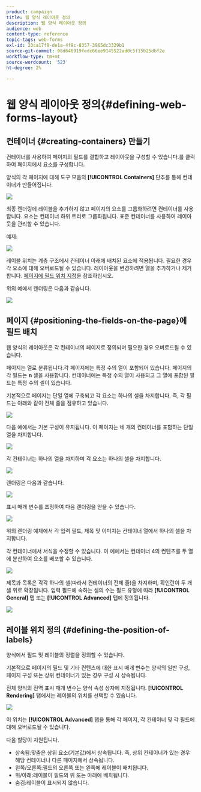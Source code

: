 ```yaml
---
product: campaign
title: 웹 양식 레이아웃 정의
description: 웹 양식 레이아웃 정의
audience: web
content-type: reference
topic-tags: web-forms
exl-id: 23ca17f8-de1a-4f9c-8357-3965dc3329b1
source-git-commit: 98d646919fedc66ee9145522ad0c5f15b25dbf2e
workflow-type: tm+mt
source-wordcount: '523'
ht-degree: 2%

---
```


# 웹 양식 레이아웃 정의{#defining-web-forms-layout}

## 컨테이너 {#creating-containers} 만들기

컨테이너를 사용하여 페이지의 필드를 결합하고 레이아웃을 구성할 수 있습니다.를 클릭하여 페이지에서 요소를 구성합니다.

양식의 각 페이지에 대해 도구 모음의 **[!UICONTROL Containers]** 단추를 통해 컨테이너가 만들어집니다.

![](assets/s_ncs_admin_survey_containers_add.png)

최종 렌더링에 레이블을 추가하지 않고 페이지의 요소를 그룹화하려면 컨테이너를 사용합니다. 요소는 컨테이너 하위 트리로 그룹화됩니다. 표준 컨테이너를 사용하여 레이아웃을 관리할 수 있습니다.

예제:

![](assets/s_ncs_admin_survey_containers_std_arbo.png)

레이블 위치는 계층 구조에서 컨테이너 아래에 배치된 요소에 적용됩니다. 필요한 경우 각 요소에 대해 오버로드될 수 있습니다. 레이아웃을 변경하려면 열을 추가하거나 제거합니다. [페이지에 필드 위치 지정](#positioning-the-fields-on-the-page)을 참조하십시오.

위의 예에서 렌더링은 다음과 같습니다.

![](assets/s_ncs_admin_survey_containers_std_ex.png)

## 페이지 {#positioning-the-fields-on-the-page}에 필드 배치

웹 양식의 레이아웃은 각 컨테이너의 페이지로 정의되며 필요한 경우 오버로드될 수 있습니다.

페이지는 열로 분류됩니다.각 페이지에는 특정 수의 열이 포함되어 있습니다. 페이지의 각 필드는 **n** 셀을 사용합니다. 컨테이너에는 특정 수의 열이 사용되고 그 열에 포함된 필드는 특정 수의 셀이 있습니다.

기본적으로 페이지는 단일 열에 구축되고 각 요소는 하나의 셀을 차지합니다. 즉, 각 필드는 아래와 같이 전체 줄을 점유하고 있습니다.

![](assets/s_ncs_admin_survey_container_ex.png)

다음 예에서는 기본 구성이 유지됩니다. 이 페이지는 네 개의 컨테이너를 포함하는 단일 열을 차지합니다.

![](assets/s_ncs_admin_survey_container_ex0.png)

각 컨테이너는 하나의 열을 차지하며 각 요소는 하나의 셀을 차지합니다.

![](assets/s_ncs_admin_survey_container_ex0a.png)

렌더링은 다음과 같습니다.

![](assets/s_ncs_admin_survey_container_ex0_rend.png)

표시 매개 변수를 조정하여 다음 렌더링을 얻을 수 있습니다.

![](assets/s_ncs_admin_survey_container_ex1_rend.png)

위의 렌더링 예제에서 각 입력 필드, 제목 및 이미지는 컨테이너 열에서 하나의 셀을 차지합니다.

각 컨테이너에서 서식을 수정할 수 있습니다. 이 예에서는 컨테이너 4의 컨텐츠를 두 열에 분산하여 요소를 배포할 수 있습니다.

![](assets/s_ncs_admin_survey_container_ex2_rend.png)

제목과 목록은 각각 하나의 셀(따라서 컨테이너의 전체 줄)을 차지하며, 확인란이 두 개 셀 위로 확장됩니다. 입력 필드에 속하는 셀의 수는 필드 유형에 따라 **[!UICONTROL General]** 탭 또는 **[!UICONTROL Advanced]** 탭에 정의됩니다.

![](assets/s_ncs_admin_survey_container_ex2.png)

## 레이블 위치 정의 {#defining-the-position-of-labels}

양식에서 필드 및 레이블의 정렬을 정의할 수 있습니다.

기본적으로 페이지의 필드 및 기타 컨텐츠에 대한 표시 매개 변수는 양식의 일반 구성, 페이지 구성 또는 상위 컨테이너가 있는 경우 구성 시 상속됩니다.

전체 양식의 전역 표시 매개 변수는 양식 속성 상자에 지정됩니다. **[!UICONTROL Rendering]** 탭에서는 레이블의 위치를 선택할 수 있습니다.

![](assets/s_ncs_admin_survey_label_position.png)

이 위치는 **[!UICONTROL Advanced]** 탭을 통해 각 페이지, 각 컨테이너 및 각 필드에 대해 오버로드될 수 있습니다.

다음 할당이 지원됩니다.

* 상속됨:맞춤은 상위 요소(기본값)에서 상속됩니다. 즉, 상위 컨테이너가 있는 경우 해당 컨테이너나 다른 페이지에서 상속됩니다.
* 왼쪽/오른쪽:필드의 오른쪽 또는 왼쪽에 레이블이 배치됩니다.
* 위/아래:레이블이 필드의 위 또는 아래에 배치됩니다.
* 숨김:레이블이 표시되지 않습니다.
